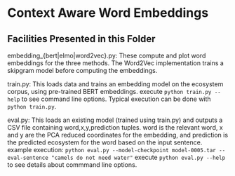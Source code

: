 # Context Aware Word Embeddings

## Facilities Presented in this Folder
embedding_{bert|elmo|word2vec}.py: These compute and plot word embeddings for the three methods. The Word2Vec implementation trains a skipgram model before computing the embeddings.

train.py: This loads data and trains an embedding model on the ecosystem corpus, using pre-trained BERT embeddings.
execute `python train.py --help` to see command line options. Typical execution can be done with `python train.py`.

eval.py: This loads an existing model (trained using train.py) and outputs a CSV file containing word,x,y,prediction tuples. word is the relevant word, x and y are the PCA reduced coordinates for the embedding, and prediction is the predicted ecosystem for the word based on the input sentence. 
example execution: `python eval.py --model-checkpoint model-0005.tar --eval-sentence "camels do not need water"`
execute `python eval.py --help` to see details about commmand line options.

